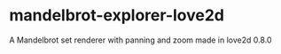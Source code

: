 mandelbrot-explorer-love2d
==========================

A Mandelbrot set renderer with panning and zoom made in love2d 0.8.0
